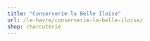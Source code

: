 ```yaml
---
title: "Conserverie la Belle Iloise"
url: /le-havre/conserverie-la-belle-iloise/
shop: charcuterie
---
```

